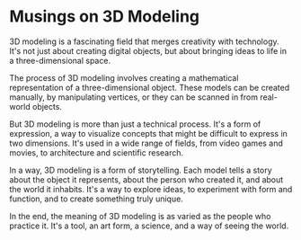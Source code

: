 # Musings on 3D Modeling

3D modeling is a fascinating field that merges creativity with technology. It's not just about creating digital objects, but about bringing ideas to life in a three-dimensional space.

The process of 3D modeling involves creating a mathematical representation of a three-dimensional object. These models can be created manually, by manipulating vertices, or they can be scanned in from real-world objects.

But 3D modeling is more than just a technical process. It's a form of expression, a way to visualize concepts that might be difficult to express in two dimensions. It's used in a wide range of fields, from video games and movies, to architecture and scientific research.

In a way, 3D modeling is a form of storytelling. Each model tells a story about the object it represents, about the person who created it, and about the world it inhabits. It's a way to explore ideas, to experiment with form and function, and to create something truly unique.

In the end, the meaning of 3D modeling is as varied as the people who practice it. It's a tool, an art form, a science, and a way of seeing the world.

